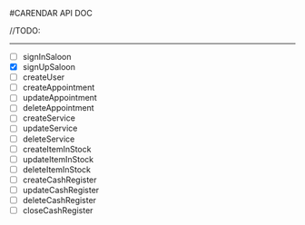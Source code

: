 #CARENDAR API DOC

//TODO:
____
 * [ ] signInSaloon
 * [x] signUpSaloon
 * [ ] createUser
 * [ ] createAppointment
 * [ ] updateAppointment
 * [ ] deleteAppointment
 * [ ] createService
 * [ ] updateService
 * [ ] deleteService
 * [ ] createItemInStock
 * [ ] updateItemInStock
 * [ ] deleteItemInStock
 * [ ] createCashRegister
 * [ ] updateCashRegister
 * [ ] deleteCashRegister
 * [ ] closeCashRegister
